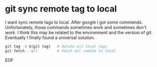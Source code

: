 # git sync remote tag to local
I want sync remote tags to local. After google I got some commends. Unfortunately, those commands sometimes work and 
sometimes don't work. I think this may be related to the environment and the version of git. Eventually I finally found 
a universal solution.
```bash
git tag -d $(git tag)   # delete all local tags
git fetch --all         # fetch all remote to local
```

EOF